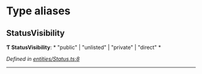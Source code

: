 

# Type aliases

<a id="statusvisibility"></a>

##  StatusVisibility

**Ƭ StatusVisibility**: * "public" &#124; "unlisted" &#124; "private" &#124; "direct"
*

*Defined in [entities/Status.ts:8](https://github.com/lagunehq/core/blob/31cfc86/src/entities/Status.ts#L8)*

___

